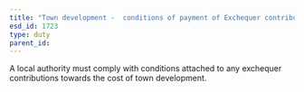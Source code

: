 ```yaml
---
title: "Town development -  conditions of payment of Exchequer contributions"
esd_id: 1723
type: duty
parent_id:  
---
```


A local authority must comply with conditions attached to any exchequer contributions towards the cost of town development.

